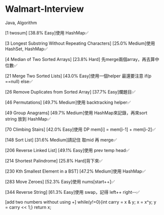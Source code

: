 # Walmart-Interview
Java, Algorithm

[1 twosum] [38.8%	Easy]使用 HashMap✅

[3 Longest Substring Without Repeating Characters] [25.0%	Medium]使用 HashSet, HashMap✅

[4 Median of Two Sorted Arrays] [23.8% Hard] 先merge兩個array，再去算中位數✅

[21 Merge Two Sorted Lists] [43.0% Easy]使用一個helper 最還要注意 if(p ==null) else✅

[26 Remove Duplicates from Sorted Array] [37.7%	Easy]爛題目✅

[46 Permutations] [49.7% Medium]使用 backtracking helper✅

[49 Group Anagrams] [49.7% Medium]使用 HashMap來記錄，再來sort string 放到 HashMap✅

[70 Climbing Stairs] [42.0%	Easy]使用 DP mem[i] = mem[i-1] + mem[i-2]✅

[148 Sort List] [31.6%	Medium]請記住 取mid 再 merge✅

[206 Reverse Linked List] [49.1% Easy]使用 prev temp head✅

[214 Shortest Palindrome] [25.8% Hard]背下來✅

[230 Kth Smallest Element in a BST] [47.2% Medium]使用 HashMap✅

[283 Move Zeroes] [52.3% Easy]使用 nums[start++]✅

[344 Reverse String] [61.3%	Easy]使用 swap，記得 left++ right--✅

[add two numbers without using +] while(y!=0){int carry = x & y; x = x^y; y = carry << 1;} return x;
